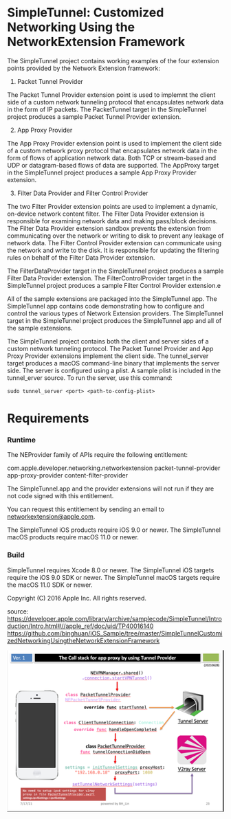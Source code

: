 # SimpleTunnel: Customized Networking Using the NetworkExtension Framework

The SimpleTunnel project contains working examples of the four extension points provided by the Network Extension framework:

1. Packet Tunnel Provider

The Packet Tunnel Provider extension point is used to implemnt the client side of a custom network tunneling protocol that encapsulates network data in the form of IP packets. The PacketTunnel target in the SimpleTunnel project produces a sample Packet Tunnel Provider extension.

2. App Proxy Provider

The App Proxy Provider extension point is used to implement the client side of a custom network proxy protocol that encapsulates network data in the form of flows of application network data. Both TCP or stream-based and UDP or datagram-based flows of data are supported. The AppProxy target in the SimpleTunnel project produces a sample App Proxy Provider extension.

3. Filter Data Provider and Filter Control Provider

The two Filter Provider extension points are used to implement a dynamic, on-device network content filter. The Filter Data Provider extension is responsible for examining network data and making pass/block decisions. The Filter Data Provider extension sandbox prevents the extension from communicating over the network or writing to disk to prevent any leakage of network data. The Filter Control Provider extension can communicate using the network and write to the disk. It is responsible for updating the filtering rules on behalf of the Filter Data Provider extension.

The FilterDataProvider target in the SimpleTunnel project produces a sample Filter Data Provider extension. The FilterControlProvider target in the SimpleTunnel project produces a sample Filter Control Provider extension.e

All of the sample extensions are packaged into the SimpleTunnel app. 
The SimpleTunnel app contains code demonstrating how to configure and control the various types of Network Extension providers. 
The SimpleTunnel target in the SimpleTunnel project produces the SimpleTunnel app and all of the sample extensions.

The SimpleTunnel project contains both the client and server sides of a custom network tunneling protocol. 
The Packet Tunnel Provider and App Proxy Provider extensions implement the client side. 
The tunnel_server target produces a macOS command-line binary that implements the server side. 
The server is configured using a plist. A sample plist is included in the tunnel_erver source. 
To run the server, use this command:
```shellscript
sudo tunnel_server <port> <path-to-config-plist>
```

# Requirements

### Runtime

The NEProvider family of APIs require the following entitlement:

<key>com.apple.developer.networking.networkextension</key>
<array>
	<string>packet-tunnel-provider</string>
	<string>app-proxy-provider</string>
	<string>content-filter-provider</string>
</array>
</plist>

The SimpleTunnel.app and the provider extensions will not run if they are not code signed with this entitlement.

You can request this entitlement by sending an email to networkextension@apple.com.

The SimpleTunnel iOS products require iOS 9.0 or newer.
The SimpleTunnel macOS products require macOS 11.0 or newer.

### Build

SimpleTunnel requires Xcode 8.0 or newer.
The SimpleTunnel iOS targets require the iOS 9.0 SDK or newer.
The SimpleTunnel macOS targets require the macOS 11.0 SDK or newer.

Copyright (C) 2016 Apple Inc. All rights reserved.

source: https://developer.apple.com/library/archive/samplecode/SimpleTunnel/Introduction/Intro.html#//apple_ref/doc/uid/TP40016140
https://github.com/binghuan/iOS_Sample/tree/master/SimpleTunnelCustomizedNetworkingUsingtheNetworkExtensionFramework

![](./Pictures/the_call_stack_for_app_proxy_by_using_tunnel_provider.png)
